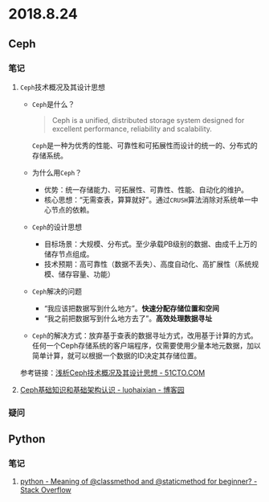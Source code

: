 # 2018.8.24

## Ceph

### 笔记

1. `Ceph`技术概况及其设计思想

   * `Ceph`是什么？

     > Ceph is a unified, distributed storage system designed for excellent performance, reliability and scalability.

     `Ceph`是一种为优秀的性能、可靠性和可拓展性而设计的统一的、分布式的存储系统。

   * 为什么用`Ceph`？

     * 优势：统一存储能力、可拓展性、可靠性、性能、自动化的维护。
     * 核心思想：“无需查表，算算就好”。通过`CRUSH`算法消除对系统单一中心节点的依赖。

   * `Ceph`的设计思想

     * 目标场景：大规模、分布式。至少承载PB级别的数据、由成千上万的储存节点组成。
     * 技术预期：高可靠性（数据不丢失）、高度自动化、高扩展性（系统规模、储存容量、功能）

   * `Ceph`解决的问题

     * “我应该把数据写到什么地方”。**快速分配存储位置和空间**
     * “我之前把数据写到什么地方去了”。**高效处理数据寻址**

   * `Ceph`的解决方式：放弃基于查表的数据寻址方式，改用基于计算的方式。任何一个Ceph存储系统的客户端程序，仅需要使用少量本地元数据，加以简单计算，就可以根据一个数据的ID决定其存储位置。

   参考链接：[浅析Ceph技术概况及其设计思想 - 51CTO.COM](http://cloud.51cto.com/art/201505/478145.htm)

2. [Ceph基础知识和基础架构认识 - luohaixian - 博客园](https://www.cnblogs.com/luohaixian/p/8087591.html)

### 疑问

## Python

### 笔记

1. [python - Meaning of @classmethod and @staticmethod for beginner? - Stack Overflow](https://stackoverflow.com/questions/12179271/meaning-of-classmethod-and-staticmethod-for-beginner/12179752#12179752)